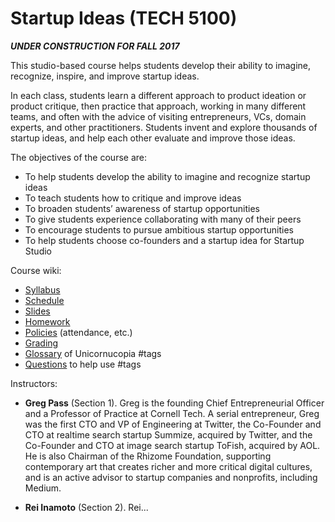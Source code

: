 # Startup Ideas (TECH 5100)

***UNDER CONSTRUCTION FOR FALL 2017***

This studio-based course helps students develop their ability to imagine, recognize, inspire, and improve startup ideas.

In each class, students learn a different approach to product ideation or product critique, then practice that approach, working in many different teams, and often with the advice of visiting entrepreneurs, VCs, domain experts, and other practitioners. Students invent and explore thousands of startup ideas, and help each other evaluate and improve those ideas.

The objectives of the course are:

* To help students develop the ability to imagine and recognize startup ideas
* To teach students how to critique and improve ideas
* To broaden students’ awareness of startup opportunities
* To give students experience collaborating with many of their peers
* To encourage students to pursue ambitious startup opportunities
* To help students choose co-founders and a startup idea for Startup Studio

Course wiki:

* [Syllabus](https://github.com/cornelltech/startup-ideas/wiki/Syllabus)
* [Schedule](https://github.com/cornelltech/startup-ideas/wiki/Schedule)
* [Slides](https://github.com/cornelltech/startup-ideas/wiki/Slides)
* [Homework](https://github.com/cornelltech/startup-ideas/wiki/Homework)
* [Policies](https://github.com/cornelltech/startup-ideas/wiki/Policies) (attendance, etc.)
* [Grading](https://github.com/cornelltech/startup-ideas/wiki/Grading)
* [Glossary](https://github.com/cornelltech/startup-ideas/wiki/Glossary) of Unicornucopia #tags
* [Questions](https://github.com/cornelltech/startup-ideas/wiki/Questions) to help use #tags

Instructors: 

* **Greg Pass** (Section 1). Greg is the founding Chief Entrepreneurial Officer and a Professor of Practice at Cornell Tech. A serial entrepreneur, Greg was the first CTO and VP of Engineering at Twitter, the Co-Founder and CTO at realtime search startup Summize, acquired by Twitter, and the Co-Founder and CTO at image search startup ToFish, acquired by AOL. He is also Chairman of the Rhizome Foundation, supporting contemporary art that creates richer and more critical digital cultures, and is an active advisor to startup companies and nonprofits, including Medium.

* **Rei Inamoto** (Section 2). Rei...
